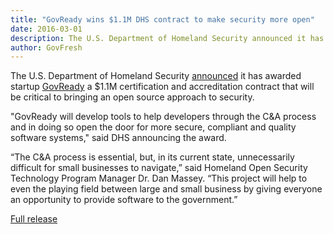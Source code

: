 ```yaml
---
title: "GovReady wins $1.1M DHS contract to make security more open"
date: 2016-03-01
description: The U.S. Department of Homeland Security announced it has awarded startup GovReady a $1.1M certification and accreditation contract that will be critical to bringing an open source approach to security.
author: GovFresh
---
```


The U.S. Department of Homeland Security <a href="https://www.dhs.gov/science-and-technology/news/2016/03/01/st-awards-11m-md-company">announced</a> it has awarded startup <a href="http://govready.com/">GovReady</a> a $1.1M certification and accreditation contract that will be critical to bringing an open source approach to security.

"GovReady will develop tools to help developers through the C&amp;A process and in doing so open the door for more secure, compliant and quality software systems," said DHS announcing the award.

“The C&amp;A process is essential, but, in its current state, unnecessarily difficult for small businesses to navigate,” said Homeland Open Security Technology Program Manager Dr. Dan Massey. “This project will help to even the playing field between large and small business by giving everyone an opportunity to provide software to the government.”

<a href="https://www.dhs.gov/science-and-technology/news/2016/03/01/st-awards-11m-md-company">Full release</a>
